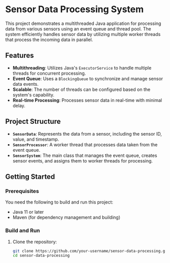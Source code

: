 # Sensor Data Processing System

This project demonstrates a multithreaded Java application for processing data from various sensors using an event queue and thread pool. The system efficiently handles sensor data by utilizing multiple worker threads that process the incoming data in parallel.

## Features

- **Multithreading**: Utilizes Java's `ExecutorService` to handle multiple threads for concurrent processing.
- **Event Queue**: Uses a `BlockingQueue` to synchronize and manage sensor data events.
- **Scalable**: The number of threads can be configured based on the system's capability.
- **Real-time Processing**: Processes sensor data in real-time with minimal delay.

## Project Structure

- **`SensorData`**: Represents the data from a sensor, including the sensor ID, value, and timestamp.
- **`SensorProcessor`**: A worker thread that processes data taken from the event queue.
- **`SensorSystem`**: The main class that manages the event queue, creates sensor events, and assigns them to worker threads for processing.

## Getting Started

### Prerequisites

You need the following to build and run this project:

- Java 11 or later
- Maven (for dependency management and building)

### Build and Run

1. Clone the repository:

   ```bash
   git clone https://github.com/your-username/sensor-data-processing.git
   cd sensor-data-processing
